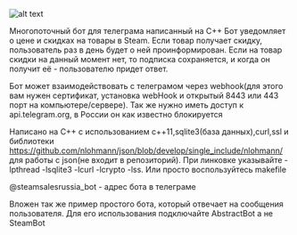 ![alt text](https://i.ibb.co/H7D2D8B/photo-2019-08-18-00-46-53.jpg)

Многопоточный бот для телеграма написанный на C++
Бот уведомляет о цене и скидках на товары в Steam. Если товар получает скидку, пользователь раз в день будет о ней проинформирован. Если на товар скидки на данный момент нет, то подписка сохраняется, и когда он получит её - пользователю придет ответ.

Бот может взаимодействовать с телеграмом через webhook(для этого вам нужен сертификат, установка webHook и открытый 8443 или 443 порт на компьютере/сервере). Так же нужно иметь доступ к api.telegram.org, в России он как известно блокируется



Написано на C++  с использованием с++11,sqlite3(база данных),curl,ssl и библиотеки https://github.com/nlohmann/json/blob/develop/single_include/nlohmann/ для работы с json(не входит в репозиторий). При линковке указывайте -lpthread -lsqlite3 -lcurl -lcrypto -lss. Или просто воспользуйтесь makefile


@steamsalesrussia_bot - адрес бота в телеграме

Вложен так же пример простого бота, который отвечает на сообщения пользователя. Для его использования подключайте AbstractBot а не SteamBot


